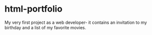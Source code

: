 # html-portfolio
My very first project as a web developer- it contains an invitation to my birthday and a list of my favorite movies.
